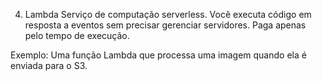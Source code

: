 4. Lambda
Serviço de computação serverless. Você executa código em resposta a eventos sem precisar gerenciar servidores. Paga apenas pelo tempo de execução.

Exemplo: Uma função Lambda que processa uma imagem quando ela é enviada para o S3.
